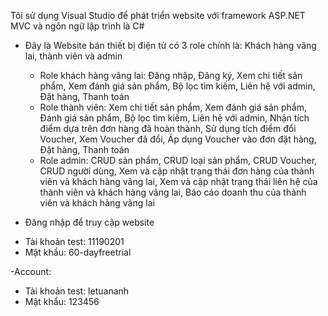 Tôi sử dụng Visual Studio để phát triển website với framework ASP.NET MVC và ngôn ngữ lập trình là C#
- Đây là Website bán thiết bị điện tử có 3 role chính là: Khách hàng vãng lai, thành viên và admin
  + Role khách hàng vãng lai: Đăng nhập, Đăng ký, Xem chi tiết sản phẩm, Xem đánh giá sản phẩm, Bộ lọc tìm kiếm, Liên hệ với admin, Đặt hàng, Thanh toán
  + Role thành viên: Xem chi tiết sản phẩm, Xem đánh giá sản phẩm, Đánh giá sản phẩm, Bộ lọc tìm kiếm, Liên hệ với admin, Nhận tích điểm dựa trên đơn hàng đã hoàn thành, Sử dụng tích điểm đổi Voucher, Xem Voucher đã đổi, Áp dụng Voucher vào đơn đặt hàng, Đặt hàng, Thanh toán
  + Role admin: CRUD sản phẩm, CRUD loại sản phẩm, CRUD Voucher, CRUD người dùng, Xem và cập nhật trạng thái đơn hàng của thành viên và khách hàng vãng lai, Xem và cập nhật trạng thái liên hệ của thành viên và khách hàng vãng lai, Báo cáo doanh thu của thành viên và khách hàng vãng lai
 
- Đăng nhập để truy cập website
+ Tài khoản test: 11190201
+ Mật khẩu: 60-dayfreetrial
 
-Account:
  + Tài khoản test: letuananh
  + Mật khẩu: 123456

